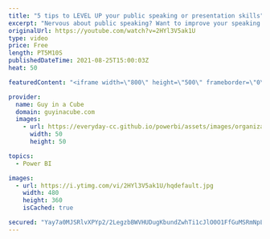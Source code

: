 ```yaml
---
title: "5 tips to LEVEL UP your public speaking or presentation skills"
excerpt: "Nervous about public speaking? Want to improve your speaking or presentation skills? Patrick gives you his 5 tips to help capture attention and connect with your audience.  📢 Become a member: https://guyinacu.be/membership \r \r *******************\r LET'S CONNECT!\r *******************\r \r -- http://twitter.com/guyinacube"
originalUrl: https://youtube.com/watch?v=2HYl3V5ak1U
type: video
price: Free
length: PT5M10S
publishedDateTime: 2021-08-25T15:00:03Z
heat: 50

featuredContent: "<iframe width=\"800\" height=\"500\" frameborder=\"0\" src=\"https://www.youtube.com/embed/2HYl3V5ak1U\" allow=\"accelerometer; autoplay; encrypted-media; gyroscope; picture-in-picture\" allowfullscreen></iframe>"

provider:
  name: Guy in a Cube
  domain: guyinacube.com
  images:
    - url: https://everyday-cc.github.io/powerbi/assets/images/organizations/guyinacube.com-50x50.jpg
      width: 50
      height: 50

topics:
  - Power BI

images:
  - url: https://i.ytimg.com/vi/2HYl3V5ak1U/hqdefault.jpg
    width: 480
    height: 360
    isCached: true

secured: "Yay7a0MJSRlvXPYp2/2LegzbBWVHUDugKbundZwhTi1cJlO0O1FfGuMSRmNpLqklGgnmunnJRTp4LjJLRCy1rc2ND9RKcpN821LoRMZxNb4c6I87A28Porwu8SNB1jQdSgrIjqtxTEj5T7cvCOlxBKDyDRonaP3PRDND51bxHjiHAPS53UwqOM59Ty8tP4iUtXcAeepvPI+IQ4H0De+AqkfQXm3A233FcQ4bWoN7u0TEcAkBs/Zjnt91weI2aeR/L+Dxw8ncjZwnfJt+JUi4Bw4WlbYh5qYgziVm1hXS3RAmzj95+wLuStwb7igQAeSBO1H67//rkQ6zPAyRw1bWE5YVCUZWjU3EWIokKZMlTcNn10USY8l54IUJWGoYWK1yzHkeBJhgDkphIStd5XKg840sjbjI0ZPWHgtOHb6aI+E=;UMcMtk75WLe0jo5GvmlVog=="
---
```


